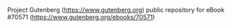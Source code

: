 Project Gutenberg (https://www.gutenberg.org) public repository for
eBook #70571 (https://www.gutenberg.org/ebooks/70571)
